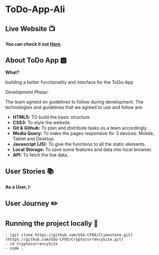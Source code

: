 # ToDo-App-Ali
## **Live Website** :tv: <span id="live"></span>

#### You can check it out [**Here**](https://mama-bootcamp.github.io/ToDo-App-Ali/).


## **About ToDo App** :b: <span id="about"></span>

**What?**

 building a better functionality and interface for the ToDo-App



_Development Phase_:

The team agreed on guidelines to follow during development. The technologies and guidelines that we agreed to use and follow are:

- **HTML5:** TO build the basic structure.
- **CSS3:** To style the website.
- **Git & Github:** To plan and distribute tasks as a team accordingly.
- **Media Query:** To make the pages responsive for 3 devices: Mobile, Tablet and Desktop.
- **Javascript (JS):** To give the functions to all the static elements.
- **Local Storage:** To save some features and data into local browser.
- **API:** To fetch the live data.

## **User Stories** :books: <span id="stories"></span>

#### As a User, I:


## **User Journey** :pencil2: <span id="journey"></span>




## Running the project locally :hotel: <span id="usage"></span>

```
- [git clone https://github.com/GSG-CF04/Climostate.git](https://github.com/GSG-CF05/CryptocurrencySite.git)
- cd CryptocurrencySite
- code .
```
